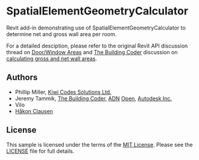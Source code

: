 # SpatialElementGeometryCalculator

Revit add-in demonstrating use of SpatialElementGeometryCalculator to determine net and gross wall area per room.

For a detailed desciption, please refer to the original Revit API discussion thread on
[Door/Window Areas](http://forums.autodesk.com/t5/revit-api/door-window-areas/td-p/5535565) and
[The Building Coder](http://thebuildingcoder.typepad.com) discussion on
[calculating gross and net wall areas](http://thebuildingcoder.typepad.com/blog/2015/03/calculating-gross-and-net-wall-areas.html).


## Authors

- Phillip Miller, [Kiwi Codes Solutions Ltd.](http://www.kiwicodes.com)
- Jeremy Tammik, [The Building Coder](http://thebuildingcoder.typepad.com), [ADN](http://www.autodesk.com/adn) [Open](http://www.autodesk.com/adnopen), [Autodesk Inc.](http://www.autodesk.com)
- Vilo
- [Håkon Clausen](http://hclausen.net)

## License

This sample is licensed under the terms of the [MIT License](http://opensource.org/licenses/MIT). Please see the [LICENSE](LICENSE) file for full details.
